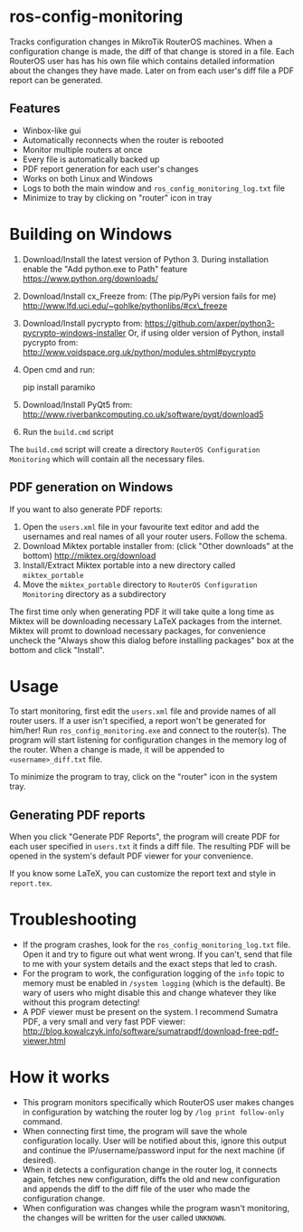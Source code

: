 ros-config-monitoring
=====================

Tracks configuration changes in MikroTik RouterOS machines.
When a configuration change is made, the diff of that change is stored in a file.
Each RouterOS user has has his own file which contains detailed information about the changes they have made.
Later on from each user's diff file a PDF report can be generated.

Features
--------

* Winbox-like gui
* Automatically reconnects when the router is rebooted
* Monitor multiple routers at once
* Every file is automatically backed up
* PDF report generation for each user's changes
* Works on both Linux and Windows
* Logs to both the main window and `ros_config_monitoring_log.txt` file
* Minimize to tray by clicking on "router" icon in tray

Building on Windows
===================

1. Download/Install the latest version of Python 3. During installation enable the "Add python.exe to Path" feature
https://www.python.org/downloads/
2. Download/Install cx\_Freeze from: (The pip/PyPi version fails for me)
http://www.lfd.uci.edu/~gohlke/pythonlibs/#cx\_freeze
3. Download/Install pycrypto from:
https://github.com/axper/python3-pycrypto-windows-installer
Or, if using older version of Python, install pycrypto from:
http://www.voidspace.org.uk/python/modules.shtml#pycrypto
4. Open cmd and run:

    pip install paramiko

5. Download/Install PyQt5 from:
http://www.riverbankcomputing.co.uk/software/pyqt/download5
6. Run the `build.cmd` script

The `build.cmd` script will create a directory `RouterOS Configuration Monitoring` which will contain all the necessary files.

PDF generation on Windows
-------------------------

If you want to also generate PDF reports:

1. Open the `users.xml` file in your favourite text editor and add the usernames and real names of all your router users. Follow the schema.
2. Download Miktex portable installer from: (click "Other downloads" at the bottom)
http://miktex.org/download
3. Install/Extract Miktex portable into a new directory called `miktex_portable`
4. Move the `miktex_portable` directory to `RouterOS Configuration Monitoring` directory as a subdirectory

The first time only when generating PDF it will take quite a long time as Miktex will be downloading necessary LaTeX packages from the internet. Miktex will promt to download necessary packages, for convenience uncheck the "Always show this dialog before installing packages" box at the bottom and click "Install".

Usage
=====

To start monitoring, first edit the `users.xml` file and provide names of all router users. If a user isn't specified, a report won't be generated for him/her!
Run `ros_config_monitoring.exe` and connect to the router(s).
The program will start listening for configuration changes in the memory log of the router.
When a change is made, it will be appended to `<username>_diff.txt` file.

To minimize the program to tray, click on the "router" icon in the system tray.

Generating PDF reports
----------------------

When you click "Generate PDF Reports", the program will create PDF for each user specified in `users.txt` it finds a diff file. The resulting PDF will be opened in the system's default PDF viewer for your convenience.

If you know some LaTeX, you can customize the report text and style in `report.tex`.

Troubleshooting
===============

* If the program crashes, look for the `ros_config_monitoring_log.txt` file. Open it and try to figure out what went wrong. If you can't, send that file to me with your system details and the exact steps that led to crash.
* For the program to work, the configuration logging of the `info` topic to memory must be enabled in `/system logging` (which is the default).
Be wary of users who might disable this and change whatever they like without this program detecting!
* A PDF viewer must be present on the system. I recommend Sumatra PDF, a very small and very fast PDF viewer:
http://blog.kowalczyk.info/software/sumatrapdf/download-free-pdf-viewer.html

How it works
============

* This program monitors specifically which RouterOS user makes changes in configuration by watching the router log by `/log print follow-only` command.
* When connecting first time, the program will save the whole configuration locally. User will be notified about this, ignore this output and continue the IP/username/password input for the next machine (if desired).
* When it detects a configuration change in the router log, it connects again, fetches new configuration, diffs the old and new configuration and appends the diff to the diff file of the user who made the configuration change.
* When configuration was changes while the program wasn't monitoring, the changes will be written for the user called `UNKNOWN`.

